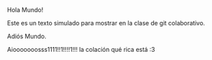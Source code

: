 
Hola Mundo!

Este es un texto simulado para mostrar en la clase de git colaborativo.

Adiós Mundo.

Aiooooooosss1111!!1!!!!1!!!
la colación qué rica está :3

